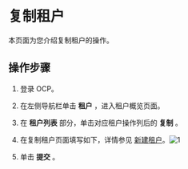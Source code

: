 # 复制租户 


本页面为您介绍复制租户的操作。

操作步骤 
-------------------------

1. 登录 OCP。

   

2. 在左侧导航栏单击 **租户** ，进入租户概览页面。

   

3. 在 **租户列表** 部分，单击对应租户操作列后的 **复制** 。

   

4. 在复制租户页面填写如下，详情参见 [新建租户](../../3.ob-cloud-platform/5.manage-tenants/2.basic-tenant-operations/1.userguide-create-a-tenant.md)。![1](https://help-static-aliyun-doc.aliyuncs.com/assets/img/zh-CN/8639960261/p271620.png)

   

5. 单击 **提交** 。

   



